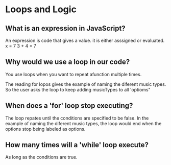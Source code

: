 # Loops and Logic

## What is an expression in JavaScript?

An expression is code that gives a value. it is either asssigned or evaluated.
x = 7
3 + 4 = 7

## Why would we use a loop in our code?

You use loops when you want to repeat afunction multiple times.

The reading for lopos gives the example of naming the diferent music types. So the user asks the loop to keep adding musicTypes to all 'optioms"

## When does a 'for' loop stop executing?

The loop repates until the conditions are specified to be false.
In the example of naming the diferent music types, the loop would end when the options stop being labeled as options.

## How many times will a 'while' loop execute?

As long as the conditions are true.
